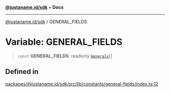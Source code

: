 [**@justaname.id/sdk**](../README.md) • **Docs**

***

[@justaname.id/sdk](../globals.md) / GENERAL\_FIELDS

# Variable: GENERAL\_FIELDS

> `const` **GENERAL\_FIELDS**: readonly [`Generals`](../interfaces/Generals.md)[]

## Defined in

[packages/@justaname.id/sdk/src/lib/constants/general-fields/index.ts:12](https://github.com/JustaName-id/JustaName-sdk/blob/577c5c787ef18bf8ddf8b997f021738a0e8ca336/packages/@justaname.id/sdk/src/lib/constants/general-fields/index.ts#L12)
